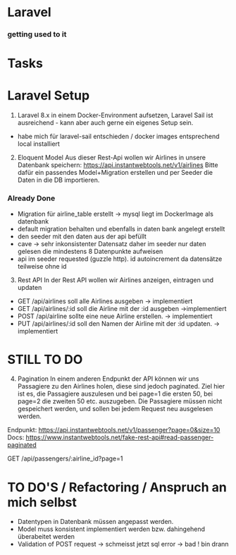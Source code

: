 
# Laravel 
### getting used to it


# Tasks

# Laravel Setup
1.   Laravel 8.x in einem Docker-Environment aufsetzen, Laravel Sail ist ausreichend - kann aber auch gerne ein eigenes Setup sein.
- habe mich für laravel-sail entschieden / docker images entsprechend local installiert


2. Eloquent Model
   Aus dieser Rest-Api wollen wir Airlines in unsere Datenbank speichern: https://api.instantwebtools.net/v1/airlines
   Bitte dafür ein passendes Model+Migration erstellen und per Seeder die Daten in die DB importieren.

### Already Done 
- Migration für airline_table erstellt -> mysql liegt im DockerImage als datenbank
- default migration behalten und ebenfalls in daten bank angelegt erstellt
- den seeder mit den daten aus der api befüllt
- cave -> sehr inkonsistenter Datensatz daher im seeder nur daten gelesen die mindestens 8 Datenpunkte aufweisen
- api im seeder requested (guzzle http). id autoincrement da datensätze teilweise ohne id 

3. Rest API
   In der Rest API wollen wir Airlines anzeigen, eintragen und updaten

- GET /api/airlines soll alle Airlines ausgeben    -> implementiert
- GET /api/airlines/:id soll die Airline mit der :id ausgeben  ->implementiert 
- POST /api/airline sollte eine neue Airline erstellen.  -> implementiert
- PUT /api/airlines/:id soll den Namen der Airline mit der :id updaten. -> implementiert
  

# STILL TO DO

4. Pagination
   In einem anderen Endpunkt der API können wir uns Passagiere zu den Airlines holen, diese sind jedoch paginated.
   Ziel hier ist es, die Passagiere auszulesen und bei page=1 die ersten 50, bei page=2 die zweiten 50 etc. auszugeben. Die Passagiere müssen nicht gespeichert werden, und sollen bei jedem Request neu ausgelesen werden.

Endpunkt: https://api.instantwebtools.net/v1/passenger?page=0&size=10
Docs: https://www.instantwebtools.net/fake-rest-api#read-passenger-paginated

GET /api/passengers/:airline_id?page=1

# TO DO'S / Refactoring / Anspruch an mich selbst

- Datentypen in Datenbank müssen angepasst werden.
- Model muss konsistent implementiert werden bzw. dahingehend überabeitet werden
- Validation of POST request -> schmeisst jetzt sql error -> bad ! bin drann 
